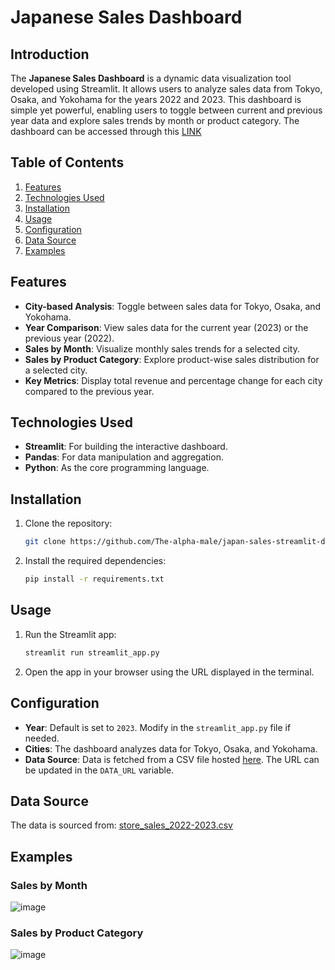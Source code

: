 # Japanese Sales Dashboard

## Introduction
The **Japanese Sales Dashboard** is a dynamic data visualization tool developed using Streamlit. It allows users to analyze sales data from Tokyo, Osaka, and Yokohama for the years 2022 and 2023. This dashboard is simple yet powerful, enabling users to toggle between current and previous year data and explore sales trends by month or product category. The dashboard can be accessed through this [LINK](https://japan-sales-dashboard.streamlit.app/)

## Table of Contents
1. [Features](#features)
2. [Technologies Used](#technologies-used)
3. [Installation](#installation)
4. [Usage](#usage)
5. [Configuration](#configuration)
6. [Data Source](#data-source)
7. [Examples](#examples)

## Features
- **City-based Analysis**: Toggle between sales data for Tokyo, Osaka, and Yokohama.
- **Year Comparison**: View sales data for the current year (2023) or the previous year (2022).
- **Sales by Month**: Visualize monthly sales trends for a selected city.
- **Sales by Product Category**: Explore product-wise sales distribution for a selected city.
- **Key Metrics**: Display total revenue and percentage change for each city compared to the previous year.

## Technologies Used
- **Streamlit**: For building the interactive dashboard.
- **Pandas**: For data manipulation and aggregation.
- **Python**: As the core programming language.

## Installation
1. Clone the repository:
    ```bash
    git clone https://github.com/The-alpha-male/japan-sales-streamlit-dashboard.git
    ```
2. Install the required dependencies:
    ```bash
    pip install -r requirements.txt
    ```

## Usage
1. Run the Streamlit app:
    ```bash
    streamlit run streamlit_app.py
    ```
2. Open the app in your browser using the URL displayed in the terminal.

## Configuration
- **Year**: Default is set to `2023`. Modify in the `streamlit_app.py` file if needed.
- **Cities**: The dashboard analyzes data for Tokyo, Osaka, and Yokohama.
- **Data Source**: Data is fetched from a CSV file hosted [here](https://raw.githubusercontent.com/Sven-Bo/datasets/master/store_sales_2022-2023.csv). The URL can be updated in the `DATA_URL` variable.

## Data Source
The data is sourced from:
[store_sales_2022-2023.csv](https://raw.githubusercontent.com/Sven-Bo/datasets/master/store_sales_2022-2023.csv)

## Examples
### Sales by Month
![image](https://github.com/user-attachments/assets/eea2ecee-9b3c-4c75-bb4b-9378ebf20a9f)

### Sales by Product Category
![image](https://github.com/user-attachments/assets/0475e7f9-3497-4554-903a-a5233af4663b)
